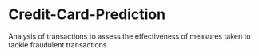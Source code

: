# Credit-Card-Prediction
Analysis of transactions to assess the effectiveness of measures taken to tackle fraudulent transactions

